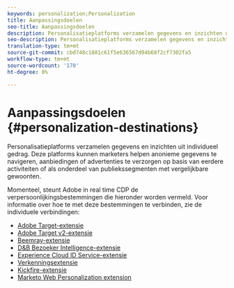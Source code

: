 ```yaml
---
keywords: personalization;Personalization
title: Aanpassingsdoelen
seo-title: Aanpassingsdoelen
description: Personalisatieplatforms verzamelen gegevens en inzichten uit individueel gedrag. Deze platforms kunnen marketers helpen anonieme gegevens te navigeren, aanbiedingen of advertenties te verzorgen op basis van eerdere activiteiten of als onderdeel van publiekssegmenten met vergelijkbare gewoonten.
seo-description: Personalisatieplatforms verzamelen gegevens en inzichten uit individueel gedrag. Deze platforms kunnen marketers helpen anonieme gegevens te navigeren, aanbiedingen of advertenties te verzorgen op basis van eerdere activiteiten of als onderdeel van publiekssegmenten met vergelijkbare gewoonten.
translation-type: tm+mt
source-git-commit: cbd748c1881c61f5e636567d94b68f2cf7302fa5
workflow-type: tm+mt
source-wordcount: '170'
ht-degree: 0%

---
```



# Aanpassingsdoelen {#personalization-destinations}

Personalisatieplatforms verzamelen gegevens en inzichten uit individueel gedrag. Deze platforms kunnen marketers helpen anonieme gegevens te navigeren, aanbiedingen of advertenties te verzorgen op basis van eerdere activiteiten of als onderdeel van publiekssegmenten met vergelijkbare gewoonten.

Momenteel, steunt Adobe in real time CDP de verpersoonlijkingsbestemmingen die hieronder worden vermeld. Voor informatie over hoe te met deze bestemmingen te verbinden, zie de individuele verbindingen:

* [Adobe Target-extensie](/help/rtcdp/destinations/adobe-target-extension.md)
* [Adobe Target v2-extensie](/help/rtcdp/destinations/adobe-target-v2-extension.md)
* [Beemray-extensie](/help/rtcdp/destinations/beemray-extension.md)
* [D&amp;B Bezoeker Intelligence-extensie](/help/rtcdp/destinations/dnb-extension.md)
* [Experience Cloud ID Service-extensie](/help/rtcdp/destinations/adobe-ecid-extension.md)
* [Verkenningsextensie](/help/rtcdp/destinations/gainsight-extension.md)
* [Kickfire-extensie](/help/rtcdp/destinations/kickfire-extension.md)
* [Marketo Web Personalization extension](marketo-web-personalization-extension.md)
